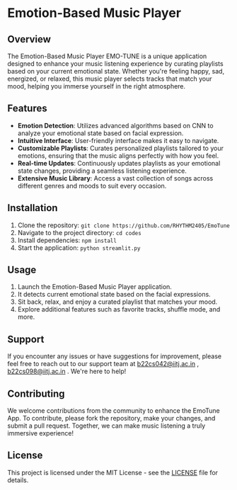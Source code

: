 # Emotion-Based Music Player

## Overview

The Emotion-Based Music Player EMO-TUNE is a unique application designed to enhance your music listening experience by curating playlists based on your current emotional state. Whether you're feeling happy, sad, energized, or relaxed, this music player selects tracks that match your mood, helping you immerse yourself in the right atmosphere.

## Features

- **Emotion Detection**: Utilizes advanced algorithms based on CNN to analyze your emotional state based on facial expression.
- **Intuitive Interface**: User-friendly interface makes it easy to navigate.
- **Customizable Playlists**: Curates personalized playlists tailored to your emotions, ensuring that the music aligns perfectly with how you feel.
- **Real-time Updates**: Continuously updates playlists as your emotional state changes, providing a seamless listening experience.
- **Extensive Music Library**: Access a vast collection of songs across different genres and moods to suit every occasion.

## Installation

1. Clone the repository: `git clone https://github.com/RHYTHM2405/EmoTune`
2. Navigate to the project directory: `cd codes`
3. Install dependencies: `npm install`
4. Start the application: `python streamlit.py`

## Usage

1. Launch the Emotion-Based Music Player application.
2. It detects current emotional state based on the facial expressions.
3. Sit back, relax, and enjoy a curated playlist that matches your mood.
4. Explore additional features such as favorite tracks, shuffle mode, and more.

## Support

If you encounter any issues or have suggestions for improvement, please feel free to reach out to our support team at b22cs042@iitj.ac.in , b22cs098@iitj.ac.in . We're here to help!

## Contributing

We welcome contributions from the community to enhance the EmoTune App. To contribute, please fork the repository, make your changes, and submit a pull request. Together, we can make music listening a truly immersive experience!

## License

This project is licensed under the MIT License - see the [LICENSE](LICENSE) file for details.
